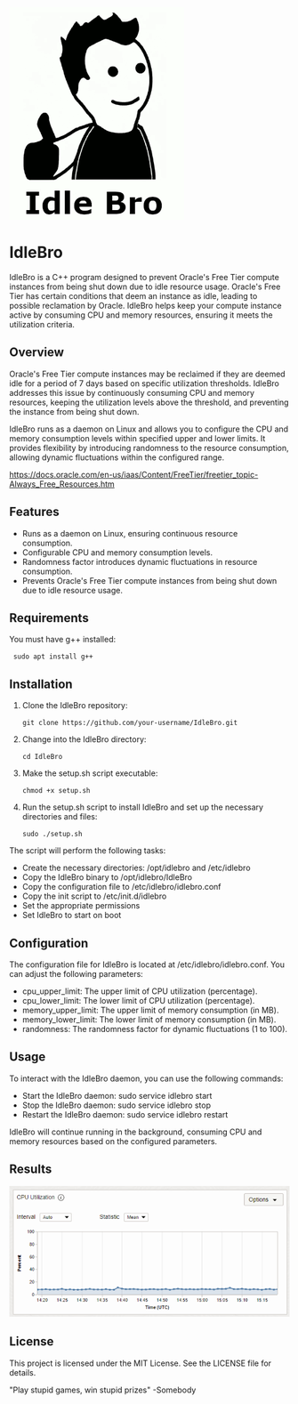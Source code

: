 ![logo](https://github.com/linuxx/IdleBro/blob/main/images/logobro.gif?raw=true)

# IdleBro

IdleBro is a C++ program designed to prevent Oracle's Free Tier compute instances from being shut down due to idle resource usage. Oracle's Free Tier has certain conditions that deem an instance as idle, leading to possible reclamation by Oracle. IdleBro helps keep your compute instance active by consuming CPU and memory resources, ensuring it meets the utilization criteria.

## Overview

Oracle's Free Tier compute instances may be reclaimed if they are deemed idle for a period of 7 days based on specific utilization thresholds. IdleBro addresses this issue by continuously consuming CPU and memory resources, keeping the utilization levels above the threshold, and preventing the instance from being shut down.

IdleBro runs as a daemon on Linux and allows you to configure the CPU and memory consumption levels within specified upper and lower limits. It provides flexibility by introducing randomness to the resource consumption, allowing dynamic fluctuations within the configured range.

https://docs.oracle.com/en-us/iaas/Content/FreeTier/freetier_topic-Always_Free_Resources.htm

## Features

- Runs as a daemon on Linux, ensuring continuous resource consumption.
- Configurable CPU and memory consumption levels.
- Randomness factor introduces dynamic fluctuations in resource consumption.
- Prevents Oracle's Free Tier compute instances from being shut down due to idle resource usage.

## Requirements
You must have g++ installed:

   ```
	sudo apt install g++
   ```

## Installation

1. Clone the IdleBro repository:

   ```
   git clone https://github.com/your-username/IdleBro.git
   ```

2. Change into the IdleBro directory:

	```
	cd IdleBro
	```

3. Make the setup.sh script executable:
	
	```
	chmod +x setup.sh
	```
	
4. Run the setup.sh script to install IdleBro and set up the necessary directories and files:

	```
	sudo ./setup.sh
	```

The script will perform the following tasks:

- Create the necessary directories: /opt/idlebro and /etc/idlebro
- Copy the IdleBro binary to /opt/idlebro/IdleBro
- Copy the configuration file to /etc/idlebro/idlebro.conf
- Copy the init script to /etc/init.d/idlebro
- Set the appropriate permissions
- Set IdleBro to start on boot

## Configuration

The configuration file for IdleBro is located at /etc/idlebro/idlebro.conf. You can adjust the following parameters:

- cpu_upper_limit: The upper limit of CPU utilization (percentage).
- cpu_lower_limit: The lower limit of CPU utilization (percentage).
- memory_upper_limit: The upper limit of memory consumption (in MB).
- memory_lower_limit: The lower limit of memory consumption (in MB).
- randomness: The randomness factor for dynamic fluctuations (1 to 100).


## Usage

To interact with the IdleBro daemon, you can use the following commands:

- Start the IdleBro daemon: sudo service idlebro start
- Stop the IdleBro daemon: sudo service idlebro stop
- Restart the IdleBro daemon: sudo service idlebro restart

IdleBro will continue running in the background, consuming CPU and memory resources based on the configured parameters.


## Results

![image of CPU graph](https://github.com/linuxx/IdleBro/blob/main/images/cpu.gif?raw=true)


## License

This project is licensed under the MIT License. See the LICENSE file for details.

"Play stupid games, win stupid prizes"
								-Somebody
